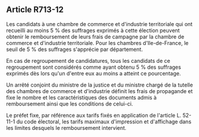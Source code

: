 Article R713-12
----
Les candidats à une chambre de commerce et d'industrie territoriale qui ont
recueilli au moins 5 % des suffrages exprimés à cette élection peuvent obtenir
le remboursement de leurs frais de campagne par la chambre de commerce et
d'industrie territoriale. Pour les chambres d'Ile-de-France, le seuil de 5 % des
suffrages s'apprécie par département.

En cas de regroupement de candidatures, tous les candidats de ce regroupement
sont considérés comme ayant obtenu 5 % des suffrages exprimés dès lors qu'un
d'entre eux au moins a atteint ce pourcentage.

Un arrêté conjoint du ministre de la justice et du ministre chargé de la tutelle
des chambres de commerce et d'industrie définit les frais de propagande et fixe
le nombre et les caractéristiques des documents admis à remboursement ainsi que
les conditions de celui-ci.

Le préfet fixe, par référence aux tarifs fixés en application de l'article L.
52-11-1 du code électoral, les tarifs maximaux d'impression et d'affichage dans
les limites desquels le remboursement intervient.
